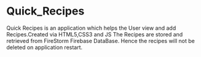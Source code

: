 # Quick_Recipes
Quick Recipes is an application which helps the User view and add Recipes.Created via HTML5,CSS3 and JS The Recipes are stored and retrieved from FireStorm Firebase DataBase. Hence the recipes will not be deleted on application restart.

